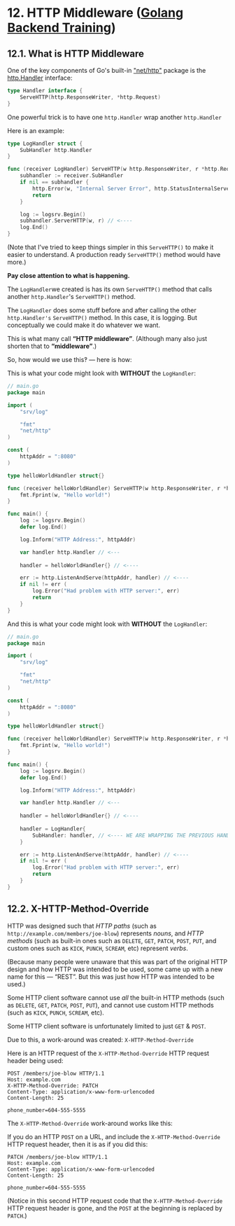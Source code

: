 # 12. HTTP Middleware ([Golang Backend Training](../../README.md))

## 12.1. What is HTTP Middleware

One of the key components of Go's built-in ["net/http"](https://pkg.go.dev/net/http) package is the [http.Handler](https://pkg.go.dev/net/http#Handler) interface:
```go
type Handler interface {
	ServeHTTP(http.ResponseWriter, *http.Request)
}
```

One powerful trick is to have one `http.Handler` wrap another `http.Handler`

Here is an example:
```go
type LogHandler struct {
	SubHandler http.Handler
}

func (receiver LogHandler) ServeHTTP(w http.ResponseWriter, r *http.Request) {
	subhandler := receiver.SubHandler
	if nil == subhandler {
		http.Error(w, "Internal Server Error", http.StatusInternalServerError)
		return
	}

	log := logsrv.Begin()
	subhandler.ServerHTTP(w, r) // <----
	log.End()
}
```

(Note that I've tried to keep things simpler in this `ServeHTTP()` to make it easier to understand. A production ready `ServeHTTP()` method would have more.)

**Pay close attention to what is happening.**

The `LogHandler`we created is has its own `ServeHTTP()` method that calls another `http.Handler`'s `ServeHTTP()` method.

The `LogHandler` does some stuff before and after calling the other `http.Handler's` `ServeHTTP()` method. In this case, it is logging. But conceptually we could make it do whatever we want.

This is what many call **“HTTP middleware”**. (Although many also just shorten that to **“middleware”**.)

So, how would we use this‽ — here is how:

This is what your code might look with **WITHOUT** the `LogHandler`:
```go
// main.go
package main

import (
	"srv/log"

	"fmt"
	"net/http"
)

const (
	httpAddr = ":8080"
)

type helloWorldHandler struct{}

func (receiver helloWorldHandler) ServeHTTP(w http.ResponseWriter, r *http.Request) {
	fmt.Fprint(w, "Hello world!")
}

func main() {
	log := logsrv.Begin()
	defer log.End()

	log.Inform("HTTP Address:", httpAddr)

	var handler http.Handler // <---
	
	handler = helloWorldHandler{} // <----

	err := http.ListenAndServe(httpAddr, handler) // <----
	if nil != err (
		log.Error("Had problem with HTTP server:", err)
		return
	}
}
```

And this is what your code might look with **WITHOUT** the `LogHandler`:
```go
// main.go
package main

import (
	"srv/log"

	"fmt"
	"net/http"
)

const (
	httpAddr = ":8080"
)

type helloWorldHandler struct{}

func (receiver helloWorldHandler) ServeHTTP(w http.ResponseWriter, r *http.Request) {
	fmt.Fprint(w, "Hello world!")
}

func main() {
	log := logsrv.Begin()
	defer log.End()

	log.Inform("HTTP Address:", httpAddr)

	var handler http.Handler // <---
	
	handler = helloWorldHandler{} // <----
	
	handler = LogHandler{
		SubHandler: handler, // <---- WE ARE WRAPPING THE PREVIOUS HANDLER
	}

	err := http.ListenAndServe(httpAddr, handler) // <----
	if nil != err (
		log.Error("Had problem with HTTP server:", err)
		return
	}
}
```

## 12.2. X-HTTP-Method-Override

HTTP was designed such that _HTTP paths_ (such as `http://example.com/members/joe-blow`) represents _nouns_, and _HTTP methods_ (such as built-in ones such as `DELETE`, `GET`, `PATCH`, `POST`, `PUT`, and custom ones such as `KICK`, `PUNCH`, `SCREAM`, etc) represent _verbs_.

(Because many people were unaware that this was part of the original HTTP design and how HTTP was intended to be used, some came up with a new name for this — “REST”. But this was just how HTTP was intended to be used.)

Some HTTP client software cannot use _all_ the built-in HTTP methods (such as `DELETE`, `GET`, `PATCH`, `POST`, `PUT`), and cannot use custom HTTP methods (such as `KICK`, `PUNCH`, `SCREAM`, etc).

Some HTTP client software is unfortunately limited to just `GET` & `POST`.

Due to this, a work-around was created: `X-HTTP-Method-Override`

Here is an HTTP request of the `X-HTTP-Method-Override` HTTP request header being used:

```
POST /members/joe-blow HTTP/1.1
Host: example.com
X-HTTP-Method-Override: PATCH
Content-Type: application/x-www-form-urlencoded
Content-Length: 25

phone_number=604-555-5555
```

The `X-HTTP-Method-Override` work-around works like this:

If you do an HTTP `POST` on a URL, and include the `X-HTTP-Method-Override` HTTP request header, then it is as if you did this:

```
PATCH /members/joe-blow HTTP/1.1
Host: example.com
Content-Type: application/x-www-form-urlencoded
Content-Length: 25

phone_number=604-555-5555

```

(Notice in this second HTTP request code that the `X-HTTP-Method-Override` HTTP request header is gone, and the `POST` at the beginning is replaced by `PATCH`.)
